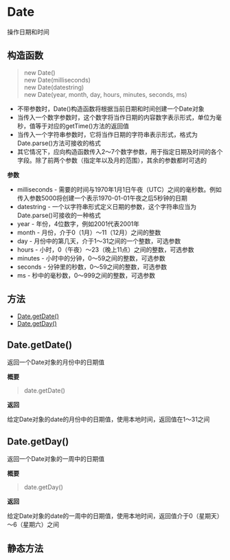 # Date
操作日期和时间

## 构造函数
> new Date()    
> new Date(milliseconds)    
> new Date(datestring)    
> new Date(year, month, day, hours, minutes, seconds, ms)    

* 不带参数时，Date()构造函数将根据当前日期和时间创建一个Date对象
* 当传入一个数字参数时，这个数字将当作日期的内容数字表示形式，单位为毫秒，值等于对应的getTime()方法的返回值
* 当传入一个字符串参数时，它将当作日期的字符串表示形式，格式为Date.parse()方法可接收的格式
* 其它情况下，应向构造函数传入2～7个数字参数，用于指定日期及时间的各个字段。除了前两个参数（指定年以及月的范围），其余的参数都时可选的

**参数**

* milliseconds - 需要的时间与1970年1月1日午夜（UTC）之间的毫秒数。例如传入参数5000将创建一个表示1970-01-01午夜之后5秒钟的日期
* datestring - 一个以字符串形式定义日期的参数，这个字符串应当为Date.parse()可接收的一种格式
* year - 年份，4位数字，例如2001代表2001年
* month - 月份，介于0（1月）～11（12月）之间的整数
* day - 月份中的第几天，介于1～31之间的一个整数，可选参数
* hours - 小时，0（午夜）～23（晚上11点）之间的整数，可选参数
* minutes - 小时中的分钟，0～59之间的整数，可选参数
* seconds - 分钟里的秒数，0～59之间的整数，可选参数
* ms - 秒中的毫秒数，0～999之间的整数，可选参数

## 方法
* [Date.getDate()](#dategetdate)
* [Date.getDay()](#dategetday)

## Date.getDate()
返回一个Date对象的月份中的日期值

**概要**

> date.getDate()

**返回**

给定Date对象的date的月份中的日期值，使用本地时间，返回值在1～31之间

## Date.getDay()
返回一个Date对象的一周中的日期值

**概要**

> date.getDay()

**返回**

给定Date对象的date的一周中的日期值，使用本地时间，返回值介于0（星期天）～6（星期六）之间

## 静态方法
